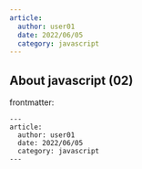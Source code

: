 ```yaml
---
article:
  author: user01
  date: 2022/06/05
  category: javascript
---
```

## About javascript (02)

frontmatter:

```
---
article:
  author: user01
  date: 2022/06/05
  category: javascript
---
```
